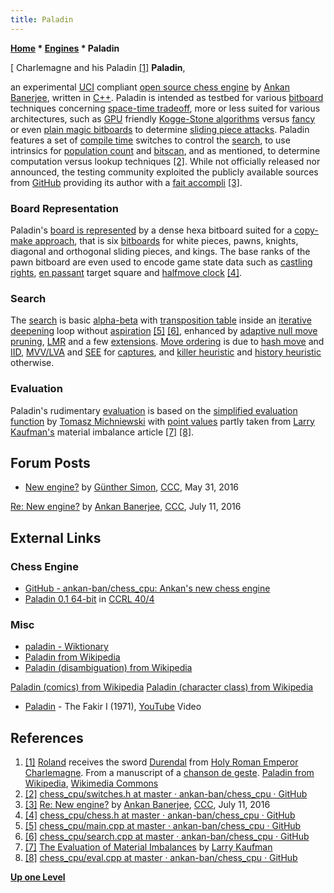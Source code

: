 ```yaml
---
title: Paladin
---
```

**[Home](Home "Home") \* [Engines](Engines "Engines") \* Paladin**



[ Charlemagne and his Paladin <a id="cite-note-1" href="#cite-ref-1">[1]</a>
**Paladin**,  

an experimental [UCI](UCI "UCI") compliant [open source chess engine](Category:Open_Source "Category:Open Source") by [Ankan Banerjee](Ankan_Banerjee "Ankan Banerjee"), written in [C++](Cpp "Cpp"). 
Paladin is intended as testbed for various [bitboard](Bitboards "Bitboards") techniques concerning [space-time tradeoff](Space-Time_Tradeoff "Space-Time Tradeoff"), more or less suited for various architectures, such as [GPU](GPU "GPU") friendly [Kogge-Stone algorithms](Kogge-Stone_Algorithm "Kogge-Stone Algorithm") versus [fancy](Magic_Bitboards#Fancy "Magic Bitboards") or even [plain magic bitboards](Magic_Bitboards#Plain "Magic Bitboards") to determine [sliding piece attacks](Sliding_Piece_Attacks "Sliding Piece Attacks"). Paladin features a set of [compile time](https://en.wikipedia.org/wiki/Compile_time) switches to control the [search](Search "Search"), to use intrinsics for [population count](Population_Count "Population Count") and [bitscan](BitScan "BitScan"), and as mentioned, to determine computation versus lookup techniques <a id="cite-note-2" href="#cite-ref-2">[2]</a>. While not officially released nor announced, the testing community exploited the publicly available sources from [GitHub](https://en.wikipedia.org/wiki/GitHub) providing its author with a [fait accompli](https://en.wiktionary.org/wiki/fait_accompli) <a id="cite-note-3" href="#cite-ref-3">[3]</a>.



### Board Representation


Paladin's [board is represented](Board_Representation "Board Representation") by a dense hexa bitboard suited for a [copy-make approach](Copy-Make "Copy-Make"), that is six [bitboards](Bitboards "Bitboards") for white pieces, pawns, knights, diagonal and orthogonal sliding pieces, and kings. The base ranks of the pawn bitboard are even used to encode game state data such as [castling rights](Castling_Rights "Castling Rights"), [en passant](En_passant "En passant") target square and [halfmove clock](Halfmove_Clock "Halfmove Clock") <a id="cite-note-4" href="#cite-ref-4">[4]</a>.



### Search


The [search](Search "Search") is basic [alpha-beta](Alpha-Beta "Alpha-Beta") with [transposition table](Transposition_Table "Transposition Table") inside an [iterative deepening](Iterative_Deepening "Iterative Deepening") loop without [aspiration](Aspiration_Windows "Aspiration Windows") <a id="cite-note-5" href="#cite-ref-5">[5]</a> <a id="cite-note-6" href="#cite-ref-6">[6]</a>, enhanced by [adaptive null move pruning](Null_Move_Pruning#AdaptiveNullMovePruning "Null Move Pruning"), [LMR](Late_Move_Reductions "Late Move Reductions") and a few [extensions](Extensions "Extensions"). [Move ordering](Move_Ordering "Move Ordering") is due to [hash move](Hash_Move "Hash Move") and [IID](Internal_Iterative_Deepening "Internal Iterative Deepening"), [MVV/LVA](MVV-LVA "MVV-LVA") and [SEE](Static_Exchange_Evaluation "Static Exchange Evaluation") for [captures](Captures "Captures"), and [killer heuristic](Killer_Heuristic "Killer Heuristic") and [history heuristic](History_Heuristic "History Heuristic") otherwise.



### Evaluation


Paladin's rudimentary [evaluation](Evaluation "Evaluation") is based on the [simplified evaluation function](Simplified_Evaluation_Function "Simplified Evaluation Function") by [Tomasz Michniewski](Tomasz_Michniewski "Tomasz Michniewski") with [point values](Point_Value "Point Value") partly taken from [Larry Kaufman's](Larry_Kaufman "Larry Kaufman") material imbalance article <a id="cite-note-7" href="#cite-ref-7">[7]</a> <a id="cite-note-8" href="#cite-ref-8">[8]</a>.



## Forum Posts


* [New engine?](http://www.talkchess.com/forum/viewtopic.php?t=60328) by [Günther Simon](G%C3%BCnther_Simon "Günther Simon"), [CCC](CCC "CCC"), May 31, 2016


 [Re: New engine?](http://www.talkchess.com/forum/viewtopic.php?t=60328&start=10) by [Ankan Banerjee](Ankan_Banerjee "Ankan Banerjee"), [CCC](CCC "CCC"), July 11, 2016
## External Links


### Chess Engine


* [GitHub - ankan-ban/chess\_cpu: Ankan's new chess engine](https://github.com/ankan-ban/chess_cpu)
* [Paladin 0.1 64-bit](http://www.computerchess.org.uk/ccrl/404/cgi/engine_details.cgi?print=Details&eng=Paladin%200.1%2064-bit#Paladin_0_1_64-bit) in [CCRL 40/4](CCRL "CCRL")


### Misc


* [paladin - Wiktionary](https://en.wiktionary.org/wiki/paladin)
* [Paladin from Wikipedia](https://en.wikipedia.org/wiki/Paladin)
* [Paladin (disambiguation) from Wikipedia](https://en.wikipedia.org/wiki/Paladin_(disambiguation))


 [Paladin (comics) from Wikipedia](https://en.wikipedia.org/wiki/Paladin_(comics))
 [Paladin (character class) from Wikipedia](https://en.wikipedia.org/wiki/Paladin_(character_class))
* [Paladin](http://www.progarchives.com/artist.asp?id=1292) - The Fakir I (1971), [YouTube](https://en.wikipedia.org/wiki/YouTube) Video


 
## References


1. <a id="cite-ref-1" href="#cite-note-1">[1]</a> [Roland](https://en.wikipedia.org/wiki/Roland) receives the sword [Durendal](https://en.wikipedia.org/wiki/Durendal) from [Holy Roman Emperor](https://en.wikipedia.org/wiki/Holy_Roman_Emperor) [Charlemagne](https://en.wikipedia.org/wiki/Charlemagne). From a manuscript of a [chanson de geste](https://en.wikipedia.org/wiki/Chanson_de_geste). [Paladin from Wikipedia](https://en.wikipedia.org/wiki/Paladin), [Wikimedia Commons](https://en.wikipedia.org/wiki/Wikimedia_Commons)
2. <a id="cite-ref-2" href="#cite-note-2">[2]</a> [chess\_cpu/switches.h at master · ankan-ban/chess\_cpu · GitHub](https://github.com/ankan-ban/chess_cpu/blob/master/switches.h)
3. <a id="cite-ref-3" href="#cite-note-3">[3]</a> [Re: New engine?](http://www.talkchess.com/forum/viewtopic.php?t=60328&start=10) by [Ankan Banerjee](Ankan_Banerjee "Ankan Banerjee"), [CCC](CCC "CCC"), July 11, 2016
4. <a id="cite-ref-4" href="#cite-note-4">[4]</a> [chess\_cpu/chess.h at master · ankan-ban/chess\_cpu · GitHub](https://github.com/ankan-ban/chess_cpu/blob/master/chess.h)
5. <a id="cite-ref-5" href="#cite-note-5">[5]</a> [chess\_cpu/main.cpp at master · ankan-ban/chess\_cpu · GitHub](https://github.com/ankan-ban/chess_cpu/blob/master/main.cpp)
6. <a id="cite-ref-6" href="#cite-note-6">[6]</a> [chess\_cpu/search.cpp at master · ankan-ban/chess\_cpu · GitHub](https://github.com/ankan-ban/chess_cpu/blob/master/search.cpp)
7. <a id="cite-ref-7" href="#cite-note-7">[7]</a> [The Evaluation of Material Imbalances](http://www.danheisman.com/evaluation-of-material-imbalances.html) by [Larry Kaufman](Larry_Kaufman "Larry Kaufman")
8. <a id="cite-ref-8" href="#cite-note-8">[8]</a> [chess\_cpu/eval.cpp at master · ankan-ban/chess\_cpu · GitHub](https://github.com/ankan-ban/chess_cpu/blob/master/eval.cpp)

**[Up one Level](Engines "Engines")**







 
